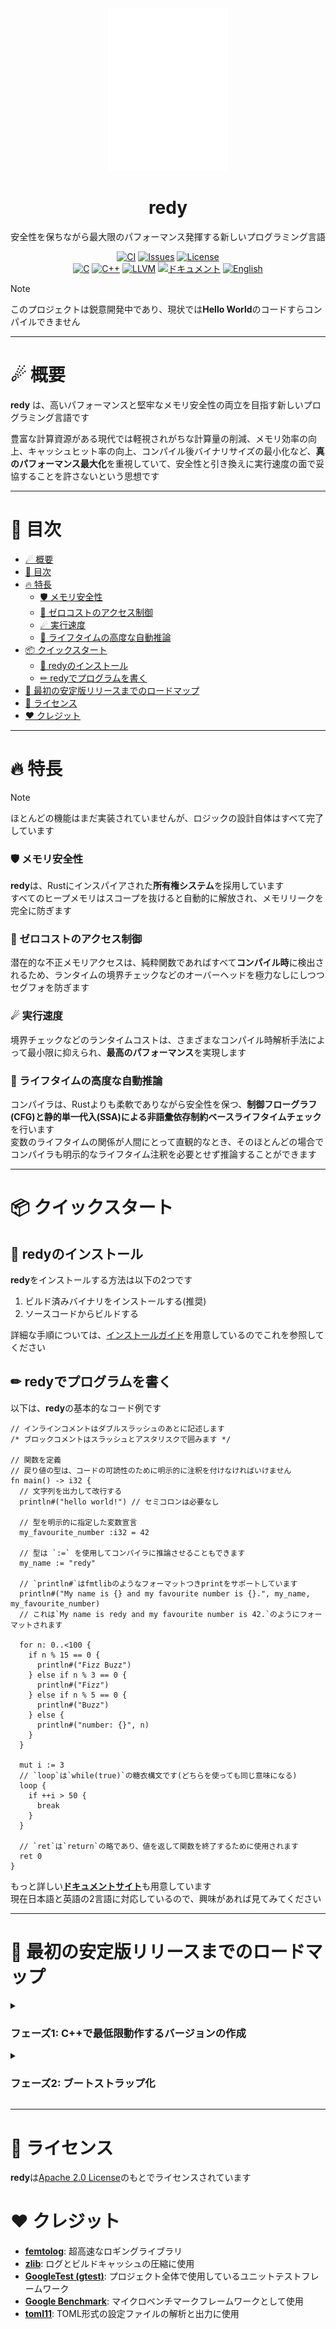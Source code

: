 <div align="center">
  <img src="src/build/resources/assets/logo_r.svg" width="192" alt="redy">
  <h1>redy</h1>

  安全性を保ちながら最大限のパフォーマンス発揮する新しいプログラミング言語

  [![CI](https://github.com/pugur523/redy/actions/workflows/ci.yml/badge.svg)](https://github.com/pugur523/redy/actions/workflows/ci.yml)
  [![Issues](https://img.shields.io/github/issues/pugur523/redy.svg)](https://github.com/pugur523/redy/issues)
  [![License](https://img.shields.io/badge/License-Apache%20License%20Version%202.0-red)](LICENSE)<br/>
  [![C](https://img.shields.io/badge/C-blue?logo=c)](https://www.c-language.org/)
  [![C++](https://img.shields.io/badge/C++-blue?logo=cplusplus)](https://isocpp.org/)
  [![LLVM](https://img.shields.io/badge/LLVM-20-emerald?logo=llvm)](https://llvm.org/docs/index.html)
  [![ドキュメント](https://img.shields.io/badge/ドキュメント-purple)](https://pugur523.github.io/redy_doc/ja/)
  [![English](https://img.shields.io/badge/English-blue)](README.md)
</div>

> [!NOTE]
> このプロジェクトは鋭意開発中であり、現状では**Hello World**のコードすらコンパイルできません

---

# ☄ 概要

**redy** は、高いパフォーマンスと堅牢なメモリ安全性の両立を目指す新しいプログラミング言語です

豊富な計算資源がある現代では軽視されがちな計算量の削減、メモリ効率の向上、キャッシュヒット率の向上、コンパイル後バイナリサイズの最小化など、**真のパフォーマンス最大化**を重視していて、安全性と引き換えに実行速度の面で妥協することを許さないという思想です

---

# 📖 目次

- [☄ 概要](#-概要)
- [📖 目次](#-目次)
- [🔥 特長](#-特長)
    - [🛡️ メモリ安全性](#️-メモリ安全性)
    - [🚫 ゼロコストのアクセス制御](#-ゼロコストのアクセス制御)
    - [☄ 実行速度](#-実行速度)
    - [🍃 ライフタイムの高度な自動推論](#-ライフタイムの高度な自動推論)
- [📦 クイックスタート](#-クイックスタート)
  - [🍭 redyのインストール](#-redyのインストール)
  - [✏ redyでプログラムを書く](#-redyでプログラムを書く)
- [🚀 最初の安定版リリースまでのロードマップ](#-最初の安定版リリースまでのロードマップ)
- [🪪 ライセンス](#-ライセンス)
- [❤️ クレジット](#️-クレジット)

---

# 🔥 特長

> [!NOTE]
> ほとんどの機能はまだ実装されていませんが、ロジックの設計自体はすべて完了しています

### 🛡️ メモリ安全性

**redy**は、Rustにインスパイアされた**所有権システム**を採用しています  
すべてのヒープメモリはスコープを抜けると自動的に解放され、メモリリークを完全に防ぎます

### 🚫 ゼロコストのアクセス制御

潜在的な不正メモリアクセスは、純粋関数であればすべて**コンパイル時**に検出されるため、ランタイムの境界チェックなどのオーバーヘッドを極力なしにしつつセグフォを防ぎます

### ☄ 実行速度

境界チェックなどのランタイムコストは、さまざまなコンパイル時解析手法によって最小限に抑えられ、**最高のパフォーマンス**を実現します

### 🍃 ライフタイムの高度な自動推論

コンパイラは、Rustよりも柔軟でありながら安全性を保つ、**制御フローグラフ(CFG)**と**静的単一代入(SSA)**による**非語彙依存制約ベースライフタイムチェック**を行います  
変数のライフタイムの関係が人間にとって直観的なとき、そのほとんどの場合でコンパイラも明示的なライフタイム注釈を必要とせず推論することができます

---

# 📦 クイックスタート

## 🍭 redyのインストール

**redy**をインストールする方法は以下の2つです
  1. ビルド済みバイナリをインストールする(推奨)
  2. ソースコードからビルドする

詳細な手順については、[インストールガイド](docs/INSTALL.ja.md)を用意しているのでこれを参照してください

## ✏ redyでプログラムを書く

以下は、**redy**の基本的なコード例です

```redy
// インラインコメントはダブルスラッシュのあとに記述します
/* ブロックコメントはスラッシュとアスタリスクで囲みます */

// 関数を定義
// 戻り値の型は、コードの可読性のために明示的に注釈を付けなければいけません
fn main() -> i32 {
  // 文字列を出力して改行する
  println#("hello world!") // セミコロンは必要なし

  // 型を明示的に指定した変数宣言
  my_favourite_number :i32 = 42

  // 型は `:=` を使用してコンパイラに推論させることもできます
  my_name := "redy"

  // `println#`はfmtlibのようなフォーマットつきprintをサポートしています
  println#("My name is {} and my favourite number is {}.", my_name, my_favourite_number)
  // これは`My name is redy and my favourite number is 42.`のようにフォーマットされます

  for n: 0..<100 {
    if n % 15 == 0 {
      println#("Fizz Buzz")
    } else if n % 3 == 0 {
      println#("Fizz")
    } else if n % 5 == 0 {
      println#("Buzz")
    } else {
      println#("number: {}", n)
    }
  }

  mut i := 3
  // `loop`は`while(true)`の糖衣構文です(どちらを使っても同じ意味になる)
  loop {
    if ++i > 50 {
      break
    }
  }

  // `ret`は`return`の略であり、値を返して関数を終了するために使用されます
  ret 0
}
```

もっと詳しい[**ドキュメントサイト**](https://pugur523.github.io/redy_doc/ja/)も用意しています  
現在日本語と英語の2言語に対応しているので、興味があれば見てみてください

---

# 🚀 最初の安定版リリースまでのロードマップ

<details close>
<summary>
  <h3>
    フェーズ1: C++で最低限動作するバージョンの作成
  </h3>
</summary>

  - [x] **ファイル管理**
    - [x] UTF-8ファイルの読み込みと検証
      - [x] 最新のUCDデータを使用した厳密なユニコードシーケンスの検証
    - [x] 複数ファイルの管理システム
    - [x] UTF-8ファイルカーソル

  - [x] **Diagnostic - エラー診断**
    - [x] コード
    - [x] 重大度
    - [x] エントリ
      - [x] ヘッダー
      - [x] ラベル
        - [x] ボディ
        - [x] アノテーション
    - [x] エラー診断エンジン
      - [x] フォーマッタ
        - [x] ヘッダーフォーマッタ
        - [x] ラベルフォーマッタ
          - [x] ソース行のレンダリング
        - [x] アノテーションフォーマッタ

  - [x] **Internationalization - 多言語サポート**
    - [x] i18nコード生成器(tomlの言語ファイルから)
      - [x] メモリ効率のための重複削減
    - [x] トランスレータ
      - [x] フォーマットサポート

  - [x] **base - 全体で共有されるモジュール**
    - [x] アリーナ(データ指向な構造の設計に便利)
    - [x] トークン定義
    - [x] キーワード定義
    - [x] 演算子定義
    - [x] トークンストリーム

  - [x] **Lexer - 字句解析**
    - [x] 識別子
      - [x] UAX #31 - ユニコード識別子のルールを使用
    - [x] キーワード
    - [x] リテラル
      - [x] 数値
      - [x] 文字
      - [x] 文字列
    - [x] 演算子
    - [x] 区切り文字

  - [x] **AST - 抽象構文木**
    - [x] コンテキスト(データ指向構造)
    - [x] ノード
      - [x] 式
        - [x] ブロックなし
          - [x] リテラル
          - [x] パス
          - [x] 単項演算子
          - [x] 二項演算子
          - [x] グループ化
          - [x] 配列
          - [x] タプル
          - [x] インデックス
          - [x] コンストラクタ
          - [x] 関数呼び出し
          - [x] フィールドアクセス
          - [x] クロージャ
          - [x] Await
          - [x] Continue
          - [x] Break
          - [x] Range
          - [x] Return
        - [x] ブロックあり
          - [x] ブロック
          - [x] Unsafe
          - [x] Fast
          - [x] If
          - [x] Loop
          - [x] While
          - [x] For
          - [x] Match
      - [x] 文
        - [x] 代入
        - [x] Const代入
        - [x] 文として扱う式
        - [x] モジュール
        - [x] 属性
        - [x] 関数
        - [x] 構造体
        - [x] 列挙型
        - [x] 共用体

  - [ ] **Parser - 構文解析**
    - [ ] 式
      - [ ] ブロックなし
        - [x] リテラル
        - [x] パス
        - [x] 単項演算子
        - [x] 二項演算子
        - [x] グループ化
        - [x] 配列
        - [x] タプル
        - [x] インデックス
        - [x] コンストラクタ
        - [x] 関数呼び出し
        - [x] フィールドアクセス
        - [x] クロージャ
        - [x] Await
        - [x] Continue
        - [x] Break
        - [x] Range
        - [x] Return
      - [ ] ブロックあり
        - [ ] ブロック
        - [ ] Unsafe
        - [ ] Fast
        - [ ] If
        - [ ] Loop
        - [ ] While
        - [ ] For
        - [ ] Match
    - [ ] 文
      - [ ] 代入
      - [ ] Const代入
      - [ ] 文として扱う式
      - [ ] モジュール
      - [ ] 属性
      - [ ] 関数
      - [ ] 構造体
      - [ ] 列挙型
      - [ ] 共用体

  - [ ] **AST-Analyzer - AST解析**
    - [ ] シンボル解決
    - [ ] 型解決
    - [ ] Desugar

  - [ ] **HIR - 抽象度高めの中間表現**
    - [ ] コンテキスト(データ指向構造)

  - [ ] **HIR-Analyzer - HIR解析**
    - [ ] HIRの最適化

  - [ ] **MIR - 抽象度少し低めの中間表現**
    - [ ] コンテキスト(データ指向構造)

  - [ ] **MIR-Analyzer - MIR解析**
    - [ ] 借用チェッカー (Borrow Checker)
    - [ ] ライフタイムチェッカー
    - [ ] MIRの最適化

  - [ ] **Codegen - LLVMに渡すコードの生成**
    - [ ] MIRをLLVM-IRに変換

  - [ ] **redyで標準ライブラリの最初のバージョンを作成**

  - [ ] **v0.1.0 (C++で書かれたα版)をリリース**

</details>

<details close>
<summary>
<h3>
フェーズ2: ブートストラップ化
</h3>
</summary>

  - [ ] **コンパイラ全体をredyで書き直す**

  - [ ] **v0.2.0(redyで書かれたα版)をリリース**

</details>

---

# 🪪 ライセンス

**redy**は[Apache 2.0 License](LICENSE)のもとでライセンスされています

# ❤️ クレジット

  - **[femtolog](http://github.com/pugur523/femtolog)**: 超高速なロギングライブラリ
  - **[zlib](https://github.com/madler/zlib)**: ログとビルドキャッシュの圧縮に使用
  - **[GoogleTest (gtest)](https://github.com/google/googletest)**: プロジェクト全体で使用しているユニットテストフレームワーク
  - **[Google Benchmark](https://github.com/google/benchmark)**: マイクロベンチマークフレームワークとして使用
  - **[toml11](https://github.com/ToruNiina/toml11)**: TOML形式の設定ファイルの解析と出力に使用
